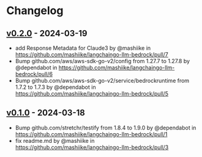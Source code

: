 # Changelog

## [v0.2.0](https://github.com/mashiike/langchaingo-llm-bedrock/compare/v0.1.0...v0.2.0) - 2024-03-19
- add Response Metadata for Claude3 by @mashiike in https://github.com/mashiike/langchaingo-llm-bedrock/pull/7
- Bump github.com/aws/aws-sdk-go-v2/config from 1.27.7 to 1.27.8 by @dependabot in https://github.com/mashiike/langchaingo-llm-bedrock/pull/6
- Bump github.com/aws/aws-sdk-go-v2/service/bedrockruntime from 1.7.2 to 1.7.3 by @dependabot in https://github.com/mashiike/langchaingo-llm-bedrock/pull/5

## [v0.1.0](https://github.com/mashiike/langchaingo-llm-bedrock/commits/v0.1.0) - 2024-03-18
- Bump github.com/stretchr/testify from 1.8.4 to 1.9.0 by @dependabot in https://github.com/mashiike/langchaingo-llm-bedrock/pull/1
- fix readme.md by @mashiike in https://github.com/mashiike/langchaingo-llm-bedrock/pull/3
